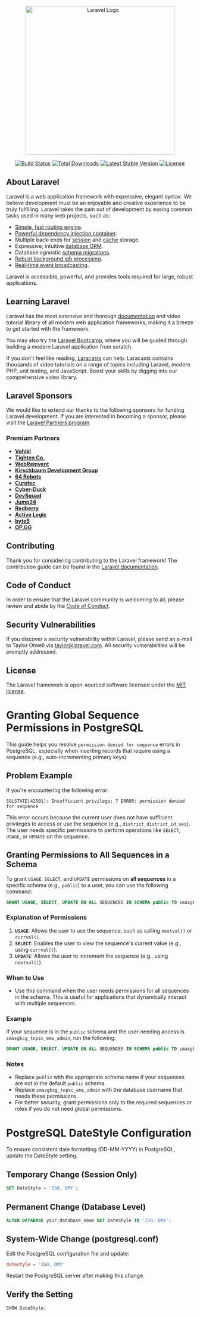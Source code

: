 <p align="center"><a href="https://laravel.com" target="_blank"><img src="https://raw.githubusercontent.com/laravel/art/master/logo-lockup/5%20SVG/2%20CMYK/1%20Full%20Color/laravel-logolockup-cmyk-red.svg" width="400" alt="Laravel Logo"></a></p>

<p align="center">
<a href="https://github.com/laravel/framework/actions"><img src="https://github.com/laravel/framework/workflows/tests/badge.svg" alt="Build Status"></a>
<a href="https://packagist.org/packages/laravel/framework"><img src="https://img.shields.io/packagist/dt/laravel/framework" alt="Total Downloads"></a>
<a href="https://packagist.org/packages/laravel/framework"><img src="https://img.shields.io/packagist/v/laravel/framework" alt="Latest Stable Version"></a>
<a href="https://packagist.org/packages/laravel/framework"><img src="https://img.shields.io/packagist/l/laravel/framework" alt="License"></a>
</p>

## About Laravel

Laravel is a web application framework with expressive, elegant syntax. We believe development must be an enjoyable and creative experience to be truly fulfilling. Laravel takes the pain out of development by easing common tasks used in many web projects, such as:

-   [Simple, fast routing engine](https://laravel.com/docs/routing).
-   [Powerful dependency injection container](https://laravel.com/docs/container).
-   Multiple back-ends for [session](https://laravel.com/docs/session) and [cache](https://laravel.com/docs/cache) storage.
-   Expressive, intuitive [database ORM](https://laravel.com/docs/eloquent).
-   Database agnostic [schema migrations](https://laravel.com/docs/migrations).
-   [Robust background job processing](https://laravel.com/docs/queues).
-   [Real-time event broadcasting](https://laravel.com/docs/broadcasting).

Laravel is accessible, powerful, and provides tools required for large, robust applications.

## Learning Laravel

Laravel has the most extensive and thorough [documentation](https://laravel.com/docs) and video tutorial library of all modern web application frameworks, making it a breeze to get started with the framework.

You may also try the [Laravel Bootcamp](https://bootcamp.laravel.com), where you will be guided through building a modern Laravel application from scratch.

If you don't feel like reading, [Laracasts](https://laracasts.com) can help. Laracasts contains thousands of video tutorials on a range of topics including Laravel, modern PHP, unit testing, and JavaScript. Boost your skills by digging into our comprehensive video library.

## Laravel Sponsors

We would like to extend our thanks to the following sponsors for funding Laravel development. If you are interested in becoming a sponsor, please visit the [Laravel Partners program](https://partners.laravel.com).

### Premium Partners

-   **[Vehikl](https://vehikl.com/)**
-   **[Tighten Co.](https://tighten.co)**
-   **[WebReinvent](https://webreinvent.com/)**
-   **[Kirschbaum Development Group](https://kirschbaumdevelopment.com)**
-   **[64 Robots](https://64robots.com)**
-   **[Curotec](https://www.curotec.com/services/technologies/laravel/)**
-   **[Cyber-Duck](https://cyber-duck.co.uk)**
-   **[DevSquad](https://devsquad.com/hire-laravel-developers)**
-   **[Jump24](https://jump24.co.uk)**
-   **[Redberry](https://redberry.international/laravel/)**
-   **[Active Logic](https://activelogic.com)**
-   **[byte5](https://byte5.de)**
-   **[OP.GG](https://op.gg)**

## Contributing

Thank you for considering contributing to the Laravel framework! The contribution guide can be found in the [Laravel documentation](https://laravel.com/docs/contributions).

## Code of Conduct

In order to ensure that the Laravel community is welcoming to all, please review and abide by the [Code of Conduct](https://laravel.com/docs/contributions#code-of-conduct).

## Security Vulnerabilities

If you discover a security vulnerability within Laravel, please send an e-mail to Taylor Otwell via [taylor@laravel.com](mailto:taylor@laravel.com). All security vulnerabilities will be promptly addressed.

## License

The Laravel framework is open-sourced software licensed under the [MIT license](https://opensource.org/licenses/MIT).

# Granting Global Sequence Permissions in PostgreSQL

This guide helps you resolve `permission denied for sequence` errors in PostgreSQL, especially when inserting records that require using a sequence (e.g., auto-incrementing primary keys).

## Problem Example

If you're encountering the following error:

```text
SQLSTATE[42501]: Insufficient privilege: 7 ERROR: permission denied for sequence
```

This error occurs because the current user does not have sufficient privileges to access or use the sequence (e.g., `district_district_id_seq`). The user needs specific permissions to perform operations like `SELECT`, `USAGE`, or `UPDATE` on the sequence.

## Granting Permissions to All Sequences in a Schema

To grant `USAGE`, `SELECT`, and `UPDATE` permissions on **all sequences** in a specific schema (e.g., `public`) to a user, you can use the following command:

```sql
GRANT USAGE, SELECT, UPDATE ON ALL SEQUENCES IN SCHEMA public TO smasgkcg_tnpsc_ems_admin;
```

### Explanation of Permissions

1. **`USAGE`**: Allows the user to use the sequence, such as calling `nextval()` or `currval()`.
2. **`SELECT`**: Enables the user to view the sequence's current value (e.g., using `currval()`).
3. **`UPDATE`**: Allows the user to increment the sequence (e.g., using `nextval()`).

### When to Use

- Use this command when the user needs permissions for all sequences in the schema. This is useful for applications that dynamically interact with multiple sequences.

### Example

If your sequence is in the `public` schema and the user needing access is `smasgkcg_tnpsc_ems_admin`, run the following:

```sql
GRANT USAGE, SELECT, UPDATE ON ALL SEQUENCES IN SCHEMA public TO smasgkcg_tnpsc_ems_admin;
```

### Notes

- Replace `public` with the appropriate schema name if your sequences are not in the default `public` schema.
- Replace `smasgkcg_tnpsc_ems_admin` with the database username that needs these permissions.
- For better security, grant permissions only to the required sequences or roles if you do not need global permissions.


# PostgreSQL DateStyle Configuration

To ensure consistent date formatting (DD-MM-YYYY) in PostgreSQL, update the DateStyle setting.

## Temporary Change (Session Only)
```sql
SET DateStyle = 'ISO, DMY';
```

## Permanent Change (Database Level)
```sql
ALTER DATABASE your_database_name SET DateStyle TO 'ISO, DMY';
```


## System-Wide Change (postgresql.conf)
Edit the PostgreSQL configuration file and update:
```conf
datestyle = 'ISO, DMY'
```
Restart the PostgreSQL server after making this change.

## Verify the Setting
```sql
SHOW DateStyle;
```


